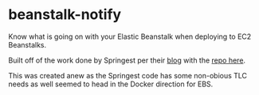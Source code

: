 # beanstalk-notify
Know what is going on with your Elastic Beanstalk when deploying to EC2 Beanstalks.  

Built off of the work done by Springest per their [blog][post] with the [repo here](https://github.com/Springest/elastic-beanstalk-deploy-notifications).

[post]: http://devblog.springest.com/deploy-notifications-to-newrelic-appsignal-and-slack-with-elastic-beanstalk/

This was created anew as the Springest code has some non-obious TLC needs as well seemed to head in the Docker direction for EBS.  
